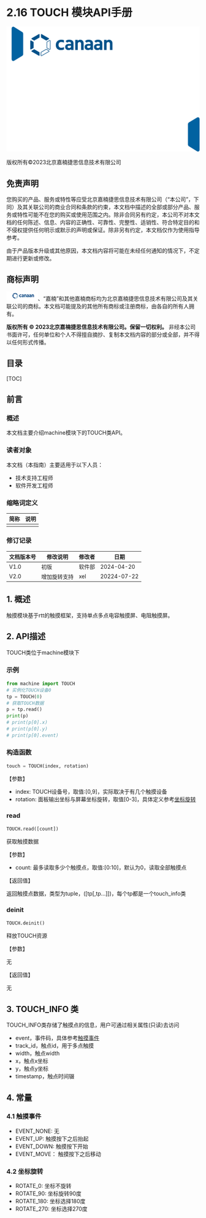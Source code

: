 # 2.16 TOUCH 模块API手册

![cover](../images/canaan-cover.png)

版权所有©2023北京嘉楠捷思信息技术有限公司

<div style="page-break-after:always"></div>

## 免责声明

您购买的产品、服务或特性等应受北京嘉楠捷思信息技术有限公司（“本公司”，下同）及其关联公司的商业合同和条款的约束，本文档中描述的全部或部分产品、服务或特性可能不在您的购买或使用范围之内。除非合同另有约定，本公司不对本文档的任何陈述、信息、内容的正确性、可靠性、完整性、适销性、符合特定目的和不侵权提供任何明示或默示的声明或保证。除非另有约定，本文档仅作为使用指导参考。

由于产品版本升级或其他原因，本文档内容将可能在未经任何通知的情况下，不定期进行更新或修改。

## 商标声明

![logo](../images/logo.png)、“嘉楠”和其他嘉楠商标均为北京嘉楠捷思信息技术有限公司及其关联公司的商标。本文档可能提及的其他所有商标或注册商标，由各自的所有人拥有。

**版权所有 © 2023北京嘉楠捷思信息技术有限公司。保留一切权利。**
非经本公司书面许可，任何单位和个人不得擅自摘抄、复制本文档内容的部分或全部，并不得以任何形式传播。

<div style="page-break-after:always"></div>

## 目录

[TOC]

## 前言

### 概述

本文档主要介绍machine模块下的TOUCH类API。

### 读者对象

本文档（本指南）主要适用于以下人员：

- 技术支持工程师
- 软件开发工程师

### 缩略词定义

| 简称 | 说明 |
| ---- | ---- |
| | |

### 修订记录

| 文档版本号 | 修改说明 | 修改者     | 日期       |
| ---------- | -------- | ---------- | ---------- |
| V1.0       | 初版     | 软件部      | 2024-04-20 |
| V2.0       | 增加旋转支持 | xel | 20224-07-22 |

## 1. 概述

触摸模块基于rtt的触摸框架，支持单点多点电容触摸屏、电阻触摸屏。

## 2. API描述

TOUCH类位于machine模块下

### 示例

```python
from machine import TOUCH
# 实例化TOUCH设备0
tp = TOUCH(0)
# 获取TOUCH数据
p = tp.read()
print(p)
# print(p[0].x)
# print(p[0].y)
# print(p[0].event)
```

### 构造函数

```python
touch = TOUCH(index, rotation)
```

【参数】

- index: TOUCH设备号，取值:[0,9]，实际取决于有几个触摸设备
- rotation: 面板输出坐标与屏幕坐标旋转，取值[0-3]，具体定义参考[坐标旋转](#42-坐标旋转)

### read

```python
TOUCH.read([count])
```

获取触摸数据

【参数】

- count: 最多读取多少个触摸点，取值:[0:10]，默认为0，读取全部触摸点

【返回值】

返回触摸点数据，类型为tuple，([tp[,tp...]])，每个tp都是一个touch_info类

### deinit

```python
TOUCH.deinit()
```

释放TOUCH资源

【参数】

无

【返回值】

无

## 3. TOUCH_INFO 类

TOUCH_INFO类存储了触摸点的信息，用户可通过相关属性(只读)去访问

- event，事件码，具体参考[触摸事件](#41-触摸事件)
- track_id，触点id，用于多点触摸
- width，触点width
- x，触点x坐标
- y，触点y坐标
- timestamp，触点时间辍

## 4. 常量

### 4.1 触摸事件

- EVENT_NONE: 无
- EVENT_UP: 触摸按下之后抬起
- EVENT_DOWN: 触摸按下开始
- EVENT_MOVE： 触摸按下之后移动

### 4.2 坐标旋转

- ROTATE_0: 坐标不旋转
- ROTATE_90: 坐标旋转90度
- ROTATE_180: 坐标选择180度
- ROTATE_270: 坐标选择270度
